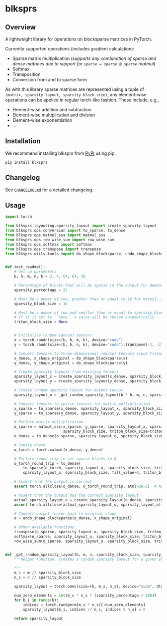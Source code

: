 # blksprs

## Overview

A lightweight library for operations on blocksparse matrices in PyTorch.

Currently supported operations (includes gradient calculation):

- Sparse matrix multiplication (_supports any combination of sparse and dense matrices due to support for `sparse = sparse @ sparse` matmul_)
- Softmax
- Transposition
- Conversion from and to sparse form

As with this library sparse matrices are represented using a tuple of `(matrix, sparsity_layout, sparsity_block_size)`, any element-wise operations can be applied in regular torch-like fashion.
These include, e.g.,

- Element-wise addition and subtraction
- Element-wise multiplication and division
- Element-wise exponentiation
- ...

## Installation

We recommend installing blksprs from [PyPI](https://pypi.org/project/blksprs/) using pip:

```pip install blksprs```

## Changelog

See [`CHANGELOG.md`](https://github.com/FelixSchoen/blksprs/blob/main/CHANGELOG.md) for a detailed changelog.

## Usage

```python
import torch

from blksprs.layouting.sparsity_layout import create_sparsity_layout
from blksprs.ops.conversion import to_sparse, to_dense
from blksprs.ops.matmul_sss import matmul_sss
from blksprs.ops.row_wise_sum import row_wise_sum
from blksprs.ops.softmax import softmax
from blksprs.ops.transpose import transpose
from blksprs.utils.tools import do_shape_blocksparse, undo_shape_blocksparse


def test_readme():
    # Set up parameters
    b, h, m, n, k = 2, 4, 64, 64, 16

    # Percentage of blocks that will be sparse in the output for demonstration purposes
    sparsity_percentage = 25

    # Must be a power of two, greater than or equal to 16 for matmul, and divide m, n, and k
    sparsity_block_size = 16

    # Must be a power of two and smaller than or equal to sparsity_block_size
    # If it is set to ``none`` a value will be chosen automatically
    triton_block_size = None


    # Initialise random (dense) tensors
    x = torch.randn(size=(b, h, m, k), device="cuda")
    y = torch.randn(size=(b, h, n, k), device="cuda").transpose(-1, -2).contiguous()

    # Convert tensors to three-dimensional (dense) tensors since Triton can only handle tensors of exactly three dimensions
    x_dense, x_shape_original = do_shape_blocksparse(x)
    y_dense, y_shape_original = do_shape_blocksparse(y)

    # Create sparsity layouts from existing tensors
    sparsity_layout_x = create_sparsity_layout(x_dense, sparsity_block_size, triton_block_size=triton_block_size)
    sparsity_layout_y = create_sparsity_layout(y_dense, sparsity_block_size, triton_block_size=triton_block_size)

    # Create random sparsity layout for output tensor
    sparsity_layout_o = _get_random_sparsity_layout(b * h, m, n, sparsity_block_size, sparsity_percentage)

    # Convert tensors to sparse tensors for matrix multiplication
    x_sparse = to_sparse(x_dense, sparsity_layout_x, sparsity_block_size, triton_block_size=triton_block_size)
    y_sparse = to_sparse(y_dense, sparsity_layout_y, sparsity_block_size, triton_block_size=triton_block_size)

    # Perform matrix multiplication
    o_sparse = matmul_sss(x_sparse, y_sparse, sparsity_layout_x, sparsity_layout_y, sparsity_layout_o,
                          sparsity_block_size, triton_block_size=triton_block_size)
    o_dense = to_dense(o_sparse, sparsity_layout_o, sparsity_block_size, triton_block_size=triton_block_size)

    # Sanity check
    o_torch = torch.matmul(x_dense, y_dense)

    # Perform round trip to set sparse blocks to 0
    o_torch_round_trip = to_dense(
        to_sparse(o_torch, sparsity_layout_o, sparsity_block_size, triton_block_size=triton_block_size),
        sparsity_layout_o, sparsity_block_size, fill_value=0, triton_block_size=triton_block_size)

    # Assert that the output is correct
    assert torch.allclose(o_dense, o_torch_round_trip, atol=2e-2)  # Note that small numerical differences are expected

    # Assert that the output has the correct sparsity layout
    actual_sparsity_layout_o = create_sparsity_layout(o_dense, sparsity_block_size, triton_block_size=triton_block_size)
    assert torch.allclose(actual_sparsity_layout_o, sparsity_layout_o)

    # Convert output tensor back to original shape
    o = undo_shape_blocksparse(o_dense, x_shape_original)

    # Other available functions
    transpose(o_sparse, sparsity_layout_o, sparsity_block_size, triton_block_size=triton_block_size)
    softmax(o_sparse, sparsity_layout_o, sparsity_block_size, triton_block_size=triton_block_size)
    row_wise_sum(o_sparse, sparsity_layout_o, sparsity_block_size, triton_block_size=triton_block_size)


def _get_random_sparsity_layout(b, m, n, sparsity_block_size, sparsity_percentage):
    """Helper function, creates a random sparsity layout for a given shape with a given percentage of blocks marked as sparse.

    """
    m_s = m // sparsity_block_size
    n_s = n // sparsity_block_size

    sparsity_layout = torch.ones(size=(b, m_s, n_s), device="cuda", dtype=torch.int)

    num_zero_elements = int(m_s * n_s * (sparsity_percentage / 100))
    for b_i in range(b):
        indices = torch.randperm(m_s * n_s)[:num_zero_elements]
        sparsity_layout[b_i, indices // n_s, indices % n_s] = 0

    return sparsity_layout
```